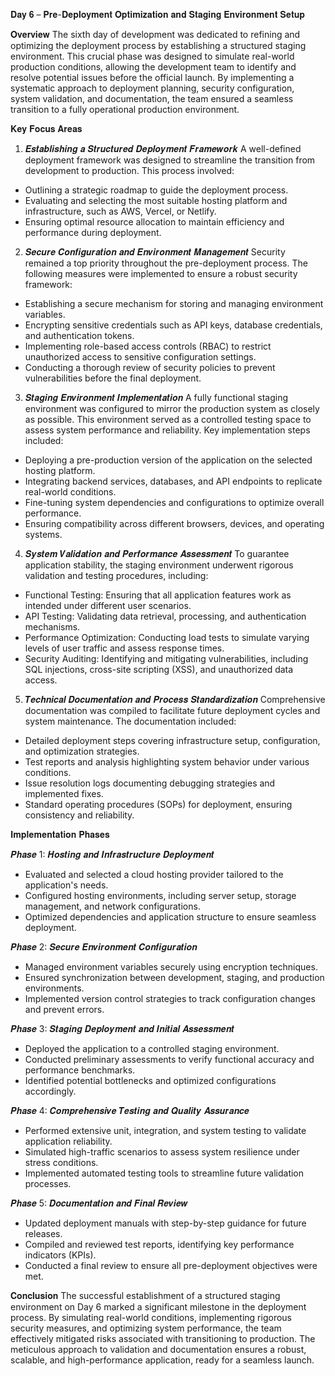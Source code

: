 𝐃𝐚𝐲 𝟔 – 𝐏𝐫𝐞-𝐃𝐞𝐩𝐥𝐨𝐲𝐦𝐞𝐧𝐭 𝐎𝐩𝐭𝐢𝐦𝐢𝐳𝐚𝐭𝐢𝐨𝐧 𝐚𝐧𝐝 𝐒𝐭𝐚𝐠𝐢𝐧𝐠 𝐄𝐧𝐯𝐢𝐫𝐨𝐧𝐦𝐞𝐧𝐭 𝐒𝐞𝐭𝐮𝐩  

𝐎𝐯𝐞𝐫𝐯𝐢𝐞𝐰
The sixth day of development was dedicated to refining and optimizing the deployment process by establishing a structured staging environment. This crucial phase was designed to simulate real-world production conditions, allowing the development team to identify and resolve potential issues before the official launch. By implementing a systematic approach to deployment planning, security configuration, system validation, and documentation, the team ensured a seamless transition to a fully operational production environment.

𝐊𝐞𝐲 𝐅𝐨𝐜𝐮𝐬 𝐀𝐫𝐞𝐚𝐬
1. 𝑬𝒔𝒕𝒂𝒃𝒍𝒊𝒔𝒉𝒊𝒏𝒈 𝒂 𝑺𝒕𝒓𝒖𝒄𝒕𝒖𝒓𝒆𝒅 𝑫𝒆𝒑𝒍𝒐𝒚𝒎𝒆𝒏𝒕 𝑭𝒓𝒂𝒎𝒆𝒘𝒐𝒓𝒌
A well-defined deployment framework was designed to streamline the transition from development to production. This process involved:  
- Outlining a strategic roadmap to guide the deployment process.  
- Evaluating and selecting the most suitable hosting platform and infrastructure, such as AWS, Vercel, or Netlify.  
- Ensuring optimal resource allocation to maintain efficiency and performance during deployment.  

2. 𝑺𝒆𝒄𝒖𝒓𝒆 𝑪𝒐𝒏𝒇𝒊𝒈𝒖𝒓𝒂𝒕𝒊𝒐𝒏 𝒂𝒏𝒅 𝑬𝒏𝒗𝒊𝒓𝒐𝒏𝒎𝒆𝒏𝒕 𝑴𝒂𝒏𝒂𝒈𝒆𝒎𝒆𝒏𝒕
Security remained a top priority throughout the pre-deployment process. The following measures were implemented to ensure a robust security framework:  
- Establishing a secure mechanism for storing and managing environment variables.  
- Encrypting sensitive credentials such as API keys, database credentials, and authentication tokens.  
- Implementing role-based access controls (RBAC) to restrict unauthorized access to sensitive configuration settings.  
- Conducting a thorough review of security policies to prevent vulnerabilities before the final deployment.  

3. 𝑺𝒕𝒂𝒈𝒊𝒏𝒈 𝑬𝒏𝒗𝒊𝒓𝒐𝒏𝒎𝒆𝒏𝒕 𝑰𝒎𝒑𝒍𝒆𝒎𝒆𝒏𝒕𝒂𝒕𝒊𝒐𝒏 
A fully functional staging environment was configured to mirror the production system as closely as possible. This environment served as a controlled testing space to assess system performance and reliability. Key implementation steps included:  
- Deploying a pre-production version of the application on the selected hosting platform.  
- Integrating backend services, databases, and API endpoints to replicate real-world conditions.  
- Fine-tuning system dependencies and configurations to optimize overall performance.  
- Ensuring compatibility across different browsers, devices, and operating systems.  

4. 𝑺𝒚𝒔𝒕𝒆𝒎 𝑽𝒂𝒍𝒊𝒅𝒂𝒕𝒊𝒐𝒏 𝒂𝒏𝒅 𝑷𝒆𝒓𝒇𝒐𝒓𝒎𝒂𝒏𝒄𝒆 𝑨𝒔𝒔𝒆𝒔𝒔𝒎𝒆𝒏𝒕
To guarantee application stability, the staging environment underwent rigorous validation and testing procedures, including:  
- Functional Testing: Ensuring that all application features work as intended under different user scenarios.  
- API Testing: Validating data retrieval, processing, and authentication mechanisms.  
- Performance Optimization: Conducting load tests to simulate varying levels of user traffic and assess response times.  
- Security Auditing: Identifying and mitigating vulnerabilities, including SQL injections, cross-site scripting (XSS), and unauthorized data access.  

5. 𝑻𝒆𝒄𝒉𝒏𝒊𝒄𝒂𝒍 𝑫𝒐𝒄𝒖𝒎𝒆𝒏𝒕𝒂𝒕𝒊𝒐𝒏 𝒂𝒏𝒅 𝑷𝒓𝒐𝒄𝒆𝒔𝒔 𝑺𝒕𝒂𝒏𝒅𝒂𝒓𝒅𝒊𝒛𝒂𝒕𝒊𝒐𝒏
Comprehensive documentation was compiled to facilitate future deployment cycles and system maintenance. The documentation included:  
- Detailed deployment steps covering infrastructure setup, configuration, and optimization strategies.  
- Test reports and analysis highlighting system behavior under various conditions.  
- Issue resolution logs documenting debugging strategies and implemented fixes.  
- Standard operating procedures (SOPs) for deployment, ensuring consistency and reliability.  

𝐈𝐦𝐩𝐥𝐞𝐦𝐞𝐧𝐭𝐚𝐭𝐢𝐨𝐧 𝐏𝐡𝐚𝐬𝐞𝐬

𝑷𝒉𝒂𝒔𝒆 1: 𝑯𝒐𝒔𝒕𝒊𝒏𝒈 𝒂𝒏𝒅 𝑰𝒏𝒇𝒓𝒂𝒔𝒕𝒓𝒖𝒄𝒕𝒖𝒓𝒆 𝑫𝒆𝒑𝒍𝒐𝒚𝒎𝒆𝒏𝒕
- Evaluated and selected a cloud hosting provider tailored to the application's needs.  
- Configured hosting environments, including server setup, storage management, and network configurations.  
- Optimized dependencies and application structure to ensure seamless deployment.  

𝑷𝒉𝒂𝒔𝒆 2: 𝑺𝒆𝒄𝒖𝒓𝒆 𝑬𝒏𝒗𝒊𝒓𝒐𝒏𝒎𝒆𝒏𝒕 𝑪𝒐𝒏𝒇𝒊𝒈𝒖𝒓𝒂𝒕𝒊𝒐𝒏
- Managed environment variables securely using encryption techniques.  
- Ensured synchronization between development, staging, and production environments.  
- Implemented version control strategies to track configuration changes and prevent errors.  

𝑷𝒉𝒂𝒔𝒆 3: 𝑺𝒕𝒂𝒈𝒊𝒏𝒈 𝑫𝒆𝒑𝒍𝒐𝒚𝒎𝒆𝒏𝒕 𝒂𝒏𝒅 𝑰𝒏𝒊𝒕𝒊𝒂𝒍 𝑨𝒔𝒔𝒆𝒔𝒔𝒎𝒆𝒏𝒕
- Deployed the application to a controlled staging environment.  
- Conducted preliminary assessments to verify functional accuracy and performance benchmarks.  
- Identified potential bottlenecks and optimized configurations accordingly.  

𝑷𝒉𝒂𝒔𝒆 4: 𝑪𝒐𝒎𝒑𝒓𝒆𝒉𝒆𝒏𝒔𝒊𝒗𝒆 𝑻𝒆𝒔𝒕𝒊𝒏𝒈 𝒂𝒏𝒅 𝑸𝒖𝒂𝒍𝒊𝒕𝒚 𝑨𝒔𝒔𝒖𝒓𝒂𝒏𝒄𝒆
- Performed extensive unit, integration, and system testing to validate application reliability.  
- Simulated high-traffic scenarios to assess system resilience under stress conditions.  
- Implemented automated testing tools to streamline future validation processes.  

𝑷𝒉𝒂𝒔𝒆 5: 𝑫𝒐𝒄𝒖𝒎𝒆𝒏𝒕𝒂𝒕𝒊𝒐𝒏 𝒂𝒏𝒅 𝑭𝒊𝒏𝒂𝒍 𝑹𝒆𝒗𝒊𝒆𝒘  
- Updated deployment manuals with step-by-step guidance for future releases.  
- Compiled and reviewed test reports, identifying key performance indicators (KPIs).  
- Conducted a final review to ensure all pre-deployment objectives were met.  


𝐂𝐨𝐧𝐜𝐥𝐮𝐬𝐢𝐨𝐧
The successful establishment of a structured staging environment on Day 6 marked a significant milestone in the deployment process. By simulating real-world conditions, implementing rigorous security measures, and optimizing system performance, the team effectively mitigated risks associated with transitioning to production. The meticulous approach to validation and documentation ensures a robust, scalable, and high-performance application, ready for a seamless launch. 
